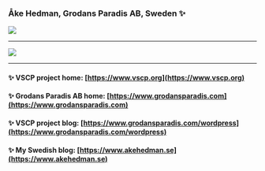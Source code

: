 ### Åke Hedman, Grodans Paradis AB, Sweden ✨

<!--
**grodansparadis/grodansparadis** is a ✨ _special_ ✨ repository because its `README.md` (this file) appears on your GitHub profile.

Here are some ideas to get you started:

- 🔭 I’m currently working on ...
- 🌱 I’m currently learning ...
- 👯 I’m looking to collaborate on ...
- 🤔 I’m looking for help with ...
- 💬 Ask me about ...
- 📫 How to reach me: ...
- 😄 Pronouns: ...
- ⚡ Fun fact: ...
-->

<img align="center" src="https://vscp.org/images/logo.png" />

-----

<img align="center" src="https://github-readme-stats.vercel.app/api?username=grodansparadis&count_private=true&show_icons=true" />

----

#### ✨ VSCP project home: [https://www.vscp.org](https://www.vscp.org)
#### ✨ Grodans Paradis AB home: [https://www.grodansparadis.com](https://www.grodansparadis.com)
#### ✨ VSCP project blog: [https://www.grodansparadis.com/wordpress](https://www.grodansparadis.com/wordpress)

#### ✨ My Swedish blog: [https://www.akehedman.se](https://www.akehedman.se)




